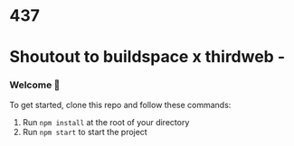# 437 
# Shoutout to buildspace x thirdweb - 
### **Welcome 👋**
To get started, clone this repo and follow these commands:

1. Run `npm install` at the root of your directory
2. Run `npm start` to start the project

